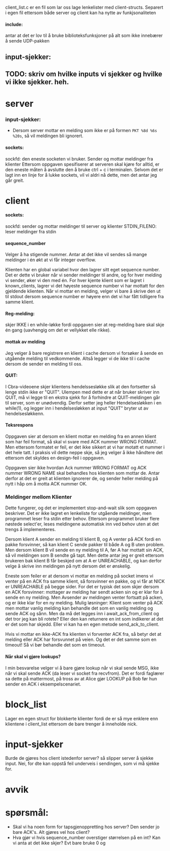 
client_list.c er en fil som lar oss lage lenkelister med client-structs. Separert i egen fil ettersom både server og client kan ha nytte av funkjsonaliteten

#### include:
antar at det er lov til å bruke biblioteksfunksjoner på alt som ikke innebærer å sende UDP-pakken
## input-sjekker:
TODO: skriv om hvilke inputs vi sjekker og hvilke vi ikke sjekker. heh.
-
# server
### input-sjekker:
- Dersom server mottar en melding som ikke er på formen `PKT %8d %6s %20s`, så vil meldingen bli ignorert.


#### sockets:
sockfd: den eneste socketen vi bruker. Sender og mottar meldinger fra klienter
Ettersom oppgaven spesifiserer at serveren skal kjøre for alltid, er den eneste måten å avslutte den å bruke ctrl + c i terminalen. Selvom det er lagt inn en linje for å lukke sockets, vil vi aldri nå dette, men det antar jeg går greit.

# client

#### sockets:
sockfd: sender og mottar meldinger til server og klienter
STDIN_FILENO: leser meldinger fra stdin

#### sequence_number
Velger å ha stigende nummer. Antar at det ikke vil sendes så mange meldinger i én økt at vi får integer overflow.

Klienten har en global variabel hvor den lagrer sitt eget sequence number. Det er dette vi bruker når vi sender meldinger til andre, og for hver melding vi sender, øker vi den med én.
For hver kjente klient som er lagret i known_clients, lagrer vi det høyeste sequence number vi har mottatt for den gjeldende klienten. Når vi mottar en melding, velger vi bare å skrive den ut til stdout dersom sequence number er høyere enn det vi har fått tidligere fra samme klient.

#### Reg-melding:
skjer IKKE i en while-løkke fordi oppgaven sier at reg-melding bare skal skje én gang (uavhengig om det er vellykket elle rikke).

#### mottak av melding
Jeg velger å bare registrere en klient i cache dersom vi forsøker å sende en utgående melding til vedkommende. Altså legger vi de ikke til i cache dersom de sender en melding til oss.

#### QUIT:
I Cbra-videoene skjer klientens hendelssesløkke slik at den fortsetter så lenge stdin ikke er "QUIT". Ulempen med dette er at når bruker skriver inn QUIT, må vi legge til en ekstra sjekk for å forhindre at QUIT-meldingen går til server, som er unødvendig. Derfor setter jeg heller Hendelsesløkken i en while(1), og legger inn i hendelsesløkken at input "QUIT" bryter ut av hendelsesløkkenn.

#### Teksrespons
Oppgaven sier at dersom en klient mottar en melding fra en annen klient som har feil format, så skal vi svare med ACK nummer WRONG FORMAT. Men ettersom formatet er feil, er det ikke sikkert at vi har motatt et nummer i det hele tatt. I praksis vil dette neppe skje, så jeg velger å ikke håndtere det ettersom det skyldes en design-feil i oppgaven.

Oppgaven sier ikke hvordan Ack nummer WRONG FORMAT og ACK nummer WRONG NAME skal behandles hos klienten som mottar de. Antar derfor at det er greit at klienten ignorerer de, og sender heller melding på nytt i håp om å motta ACK nummer OK.

### Meldinger mellom Klienter
Dette fungerer, og det er implementert stop-and-wait slik som oppgaven beskriver. Det er ikke lagret en lenkeliste for utgående meldinger, men programmet leser fra stdin etter behov. Ettersom programmet bruker flere nøstede select'er, leses meldingene automatisk inn ved behov uten at det trengs å implementeres.

Dersom klient A sender en melding til klient B, og A venter på ACK fordi en pakke forsvinner, så kan klient C sende pakker til både A og B uten problem. Men dersom klient B vil sende en ny melding til A, før A har mottatt sin ACK, så vil meldingen som B sendte gå tapt. Men dette antar jeg er greit ettersom brukeren bak klient B får beskjed om at A er UNREACHABLE, og kan derfor velge å skrive inn meldingen på nytt dersom det er ønskelig.

Eneste som feiler er at dersom vi mottar en melding på socket imens vi venter på en ACK fra samme klient, så forsvinner en pakke, og vi får at NICK er UNREACHABLE på begge sider. For det er typisk det som skjer dersom en ACK forsvinner: mottager av melding har sendt acken sin og er klar for å sende en ny melding. Men Avsender av meldingen venter fortsatt på acken, og er ikke klar for en ny melding.
Mulig løsninger:
Klient som venter på ACK men mottar vanlig melding kan behandle det som en vanlig melding og sende ACK og sånn. Men da må det legges inn i await_ack_from_client og det tror jeg kan bli rotete? Eller den kan returnere en int som indikerer at det er det som har skjedd. Eller vi kan ha en egen metode send_ack_to_client.

Hvis vi mottar en ikke-ACK fra klienten vi forventer ACK fra, så betyr det at melding eller ACK har forsvunnet på veien. Og det er det samme som en timeout! Så vi bør behandle det som en timeout.


#### Når skal vi gjøre lookups?
I min besvarelse velger vi å bare gjøre lookup når vi skal sende MSG, ikke når vi skal sende ACK (da leser vi socket fra recvfrom). Det er fordi faglærer sa dette på mattermost, på tross av at Alice gjør LOOKUP på Bob før hun sender en ACK i eksempelscenariet.

# block_list
Lager en egen struct for blokkerte klienter fordi de er så mye enklere enn klientene i client_list ettersom de bare trenger å inneholde nick.


# input-sjekker
Burde de gjøres hos client istedenfor server? så slipper server å sjekke input. Nei, for dte kan oppstå feil underveis i sendingen, som vi må sjekke for.

# avvik

# spørsmål:
- Skal vi ha noen form for tapsgjenoppretting hos server? Den sender jo bare ACK's. Alt gjøres vel hos client?
- Hva gjør vi hvis sequence_number overstiger størrelsen på en int? Kan vi anta at det ikke skjer? Evt bare bruke 0 og